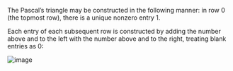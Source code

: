 The Pascal’s triangle may be constructed in the following manner: in row 0 (the topmost row), there is a unique nonzero entry 1. 

Each entry of each subsequent row is constructed by adding the number above and to the left with the number above and to the right, treating blank entries as 0:

![image](https://user-images.githubusercontent.com/45227327/213568432-c389dacd-f72f-44ac-becb-0d5b8e50550e.png)

